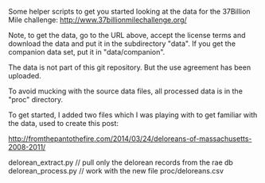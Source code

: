 Some helper scripts to get you started looking at the data for the 37Billion Mile challenge:
http://www.37billionmilechallenge.org/

Note, to get the data, go to the URL above, accept the license terms and download the data and put it in the subdirectory "data". If you get the companion data set, put it in "data/companion".

The data is not part of this git repository. But the use agreement has been uploaded.

To avoid mucking with the source data files, all processed data is in the "proc" directory.

To get started, I added two files which I was playing with to get familiar with the data, used to create this post:

 http://fromthepantothefire.com/2014/03/24/deloreans-of-massachusetts-2008-2011/

delorean_extract.py // pull only the delorean records from the rae db
delorean_process.py // work with the new file proc/deloreans.csv



